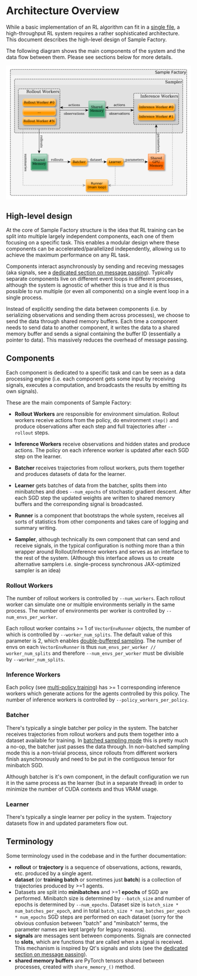 # Architecture Overview

While a basic implementation of an RL algorithm can fit in a [single file](https://cleanrl.dev/), a high-throughput
RL system requires a rather sophisticated architecture. This document describes the high-level design of Sample Factory.

The following diagram shows the main components of the system and the data flow between them. Please see sections below for more details.

<img src="https://github.com/alex-petrenko/sf_assets/blob/main/docs/arch/arch_diag.png?raw=true" alt="Architecture Diagram" width="1280">

## High-level design

At the core of Sample Factory structure is the idea that RL training can be split into multiple largely independent components,
each one of them focusing on a specific task. This enables a modular design where these components can be
accelerated/parallelized independently, allowing us to achieve the maximum performance on any RL task.

Components interact asynchronously by sending and receving messages (aka signals, see a [dedicated section on message passing](../message-passing)).
Typically separate components live on different event loops in different processes, although the system is agnostic of
whether this is true and it is thus possible to run multiple (or even all components) on a single event loop in a single process. 

Instead of explicitly sending the data between components (i.e. by serializing observations and sending them across processes),
we choose to send the data through shared memory buffers.
Each time a component needs to send data to another component, it writes the data to a shared memory buffer and sends a signal
containing the buffer ID (essentially a pointer to data). This massively reduces the overhead of message passing.

## Components

Each component is dedicated to a specific task and can be seen as a data processing engine (i.e. each component
gets some input by receiving signals, executes a computation, and broadcasts the results by emitting its own signals).

These are the main components of Sample Factory:

* **Rollout Workers** are responsible for environment simulation. Rollout workers receive actions from the policy,
do environment `step()` and produce observations after each step and full trajectories after `--rollout` steps.
* **Inference Workers** receive observations and hidden states and produce actions. The policy on each inference worker
is updated after each SGD step on the learner.
* **Batcher** receives trajectories from rollout workers, puts them together and produces datasets of data for the learner.
* **Learner** gets batches of data from the batcher, splits them into minibatches and does `--num_epochs` of
stochastic gradient descent. After each SGD step the updated weights are written to shared memory buffers and the corresponding
signal is broadcasted.
* **Runner** is a component that bootstraps the whole system, receives all sorts of statistics from other components and
takes care of logging and summary writing.

* **Sampler**, although technically its own component that can send and receive signals, in the typical configuration
is nothing more than a thin wrapper around Rollout/Inference workers and serves as an interface to the rest of the system.
(Although this interface allows us to create alternative samplers i.e. single-process synchronous JAX-optimized sampler is an idea)

### Rollout Workers

The number of rollout workers is controlled by `--num_workers`. Each rollout worker can simulate one or multiple environments
serially in the same process. The number of environments per worker is controlled by `--num_envs_per_worker`.

Each rollout worker contains >= 1 of `VectorEnvRunner` objects, the number of which is controlled by `--worker_num_splits`.
The default value of this parameter is 2, which enables [double-buffered sampling](../07-advanced-topics/double-buffered.md). The number of envs on each
`VectorEnvRunner` is thus `num_envs_per_worker // worker_num_splits` and therefore `--num_envs_per_worker` must be divisible by `--worker_num_splits`.

### Inference Workers

Each policy (see [multi-policy training](../07-advanced-topics/multi-policy-training.md)) has >= 1 corresponding inference workers
which generate actions for the agents controlled by this policy.
The number of inference workers is controlled by `--policy_workers_per_policy`.

### Batcher

There's typically a single batcher per policy in the system.
The batcher receives trajectories from rollout workers and puts them together into a dataset available for training.
In [batched sampling mode](../07-advanced-topics/batched-non-batched.md) this is pretty much a no-op, the batcher just passes the data through.
In non-batched sampling mode this is a non-trivial process, since rollouts from different workers finish
asynchronously and need to be put in the contiguous tensor for minibatch SGD.

Although batcher is it's own component, in the default configuration we run it in the same process as the learner (but in a separate thread)
in order to minimize the number of CUDA contexts and thus VRAM usage.

### Learner

There's typically a single learner per policy in the system.
Trajectory datasets flow in and updated parameters flow out.

## Terminology

Some terminology used in the codebase and in the further documentation:

* **rollout** or **trajectory** is a sequence of observations, actions, rewards, etc. produced by a single agent.
* **dataset** (or **training batch** or sometimes just **batch**) is a collection of trajectories produced by >=1 agents.
* Datasets are split into **minibatches** and >=1 **epochs** of SGD are performed.
Minibatch size is determined by `--batch_size` and number of epochs is determined by `--num_epochs`. Dataset size is
`batch_size * num_batches_per_epoch`, and in total `batch_size * num_batches_per_epoch * num_epochs` SGD steps are performed
on each dataset (sorry for the obvious confusion between "batch" and "minibatch" terms, the parameter names are kept largely for legacy reasons).
* **signals** are messages sent between components. Signals are connected to **slots**, which are functions that are called
when a signal is received. This mechanism is inspired by Qt's signals and slots (see the [dedicated section on message passing](06-architecture/message-passing.md)).
* **shared memory buffers** are PyTorch tensors shared between processes, created with `share_memory_()` method.
